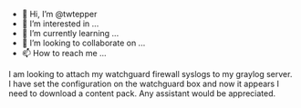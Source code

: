 - 👋 Hi, I’m @twtepper
- 👀 I’m interested in ...
- 🌱 I’m currently learning ...
- 💞️ I’m looking to collaborate on ...
- 📫 How to reach me ...

<!---
twtepper/twtepper is a ✨ special ✨ repository because its `README.md` (this file) appears on your GitHub profile.
You can click the Preview link to take a look at your changes.
--->
I am looking to attach my watchguard firewall syslogs to my graylog server. I have set the configuration on the watchguard box and now it appears I need to download a content pack. Any assistant would be appreciated.
